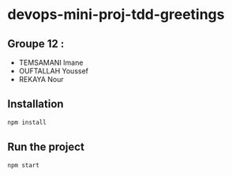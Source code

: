 # devops-mini-proj-tdd-greetings

## Groupe 12 :

-   TEMSAMANI Imane
-   OUFTALLAH Youssef
-   REKAYA Nour

## Installation

```bash
npm install
```

## Run the project

```bash
npm start
```
